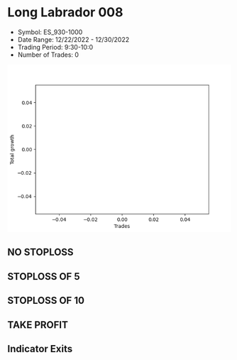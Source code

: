 # Long Labrador 008 
- Symbol: ES_930-1000
- Date Range: 12/22/2022 - 12/30/2022
- Trading Period: 9:30-10:0
- Number of Trades: 0

![Plot](LongLabrador008ES_930-1000.png)
## NO STOPLOSS














## STOPLOSS OF 5














## STOPLOSS OF 10














## TAKE PROFIT











## Indicator Exits


